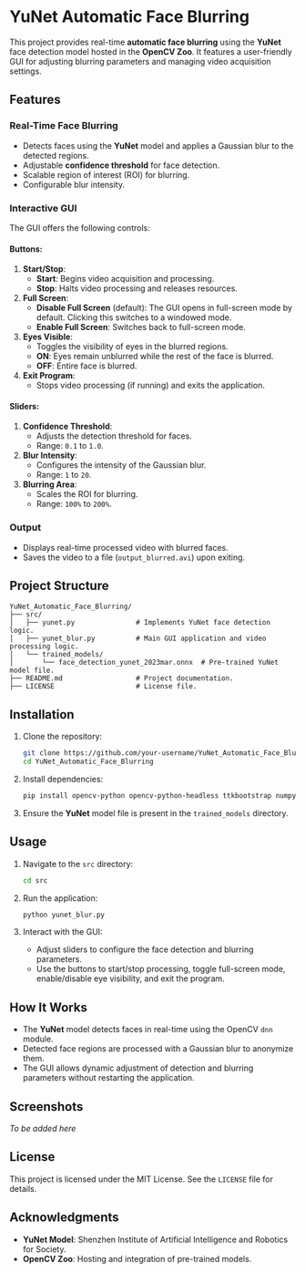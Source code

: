 # YuNet Automatic Face Blurring

This project provides real-time **automatic face blurring** using the **YuNet** face detection model hosted in the **OpenCV Zoo**. It features a user-friendly GUI for adjusting blurring parameters and managing video acquisition settings.


## Features

### Real-Time Face Blurring
- Detects faces using the **YuNet** model and applies a Gaussian blur to the detected regions.
- Adjustable **confidence threshold** for face detection.
- Scalable region of interest (ROI) for blurring.
- Configurable blur intensity.

### Interactive GUI
The GUI offers the following controls:

#### Buttons:
1. **Start/Stop**: 
   - **Start**: Begins video acquisition and processing.
   - **Stop**: Halts video processing and releases resources.
2. **Full Screen**:
   - **Disable Full Screen** (default): The GUI opens in full-screen mode by default. Clicking this switches to a windowed mode.
   - **Enable Full Screen**: Switches back to full-screen mode.
3. **Eyes Visible**:
   - Toggles the visibility of eyes in the blurred regions.
   - **ON**: Eyes remain unblurred while the rest of the face is blurred.
   - **OFF**: Entire face is blurred.
4. **Exit Program**:
   - Stops video processing (if running) and exits the application.

#### Sliders:
1. **Confidence Threshold**:
   - Adjusts the detection threshold for faces.
   - Range: `0.1` to `1.0`.
2. **Blur Intensity**:
   - Configures the intensity of the Gaussian blur.
   - Range: `1` to `20`.
3. **Blurring Area**:
   - Scales the ROI for blurring.
   - Range: `100%` to `200%`.

### Output
- Displays real-time processed video with blurred faces.
- Saves the video to a file (`output_blurred.avi`) upon exiting.

## Project Structure

```
YuNet_Automatic_Face_Blurring/
├── src/
│   ├── yunet.py               # Implements YuNet face detection logic.
│   ├── yunet_blur.py          # Main GUI application and video processing logic.
│   └── trained_models/
│       └── face_detection_yunet_2023mar.onnx  # Pre-trained YuNet model file.
├── README.md                  # Project documentation.
├── LICENSE                    # License file.
```

## Installation

1. Clone the repository:
   ```bash
   git clone https://github.com/your-username/YuNet_Automatic_Face_Blurring.git
   cd YuNet_Automatic_Face_Blurring
   ```

2. Install dependencies:
   ```bash
   pip install opencv-python opencv-python-headless ttkbootstrap numpy
   ```

3. Ensure the **YuNet** model file is present in the `trained_models` directory.

## Usage

1. Navigate to the `src` directory:
   ```bash
   cd src
   ```

2. Run the application:
   ```bash
   python yunet_blur.py
   ```

3. Interact with the GUI:
   - Adjust sliders to configure the face detection and blurring parameters.
   - Use the buttons to start/stop processing, toggle full-screen mode, enable/disable eye visibility, and exit the program.

## How It Works

- The **YuNet** model detects faces in real-time using the OpenCV `dnn` module.
- Detected face regions are processed with a Gaussian blur to anonymize them.
- The GUI allows dynamic adjustment of detection and blurring parameters without restarting the application.

## Screenshots

*To be added here*

## License

This project is licensed under the MIT License. See the `LICENSE` file for details.

## Acknowledgments

- **YuNet Model**: Shenzhen Institute of Artificial Intelligence and Robotics for Society.
- **OpenCV Zoo**: Hosting and integration of pre-trained models.
